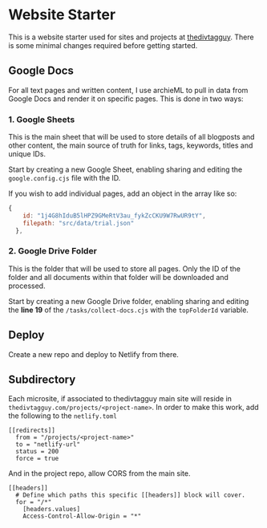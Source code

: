 # Website Starter

This is a website starter used for sites and projects at [thedivtagguy](https://thedivtagguy.com). There is some minimal changes required before getting started.

## Google Docs
For all text pages and written content, I use archieML to pull in data from Google Docs and render it on specific pages. This is done in two ways: 

### 1. Google Sheets
This is the main sheet that will be used to store details of all blogposts and other content, the main source of truth for links, tags, keywords, titles and unique IDs. 

Start by creating a new Google Sheet, enabling sharing and editing the `google.config.cjs` file with the ID.

If you wish to add individual pages, add an object in the array like so: 
```js
{
    id: "1j4G8hIduB5lHPZ9GMeRtV3au_fykZcCKU9W7RwUR9tY",
    filepath: "src/data/trial.json"
  },
```

### 2. Google Drive Folder
This is the folder that will be used to store all pages. Only the ID of the folder and all documents within that folder will be downloaded and processed.

Start by creating a new Google Drive folder, enabling sharing and editing the **line 19** of the `/tasks/collect-docs.cjs` with the `topFolderId` variable.

## Deploy

Create a new repo and deploy to Netlify from there. 

## Subdirectory
Each microsite, if associated to thedivtagguy main site will reside in `thedivtagguy.com/projects/<project-name>`. In order to make this work, add the following to the `netlify.toml`

```
[[redirects]]
  from = "/projects/<project-name>"
  to = "netlify-url"
  status = 200
  force = true
```

And in the project repo, allow CORS from the main site.
```
[[headers]]
  # Define which paths this specific [[headers]] block will cover.
  for = "/*"
    [headers.values]
    Access-Control-Allow-Origin = "*"
```
